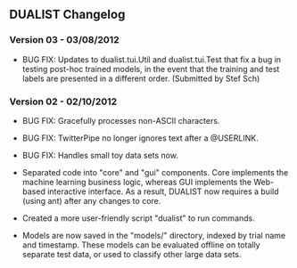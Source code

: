 ## DUALIST Changelog ##

### Version 03 - 03/08/2012 ###

 * BUG FIX: Updates to dualist.tui.Util and dualist.tui.Test that fix a bug in
   testing post-hoc trained models, in the event that the training and test
   labels are presented in a different order. (Submitted by Stef Sch)


### Version 02 - 02/10/2012 ###

 * BUG FIX: Gracefully processes non-ASCII characters.

 * BUG FIX: TwitterPipe no longer ignores text after a @USERLINK.

 * BUG FIX: Handles small toy data sets now.

 * Separated code into "core" and "gui" components. Core implements the
   machine learning business logic, whereas GUI implements the Web-based
   interactive interface. As a result, DUALIST now requires a build (using ant)
   after any changes to core.

 * Created a more user-friendly script "dualist" to run commands.

 * Models are now saved in the "models/" directory, indexed by trial name and
   timestamp. These models can be evaluated offline on totally separate test
   data, or used to classify other large data sets.